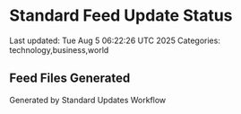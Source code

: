 # Standard Feed Update Status
Last updated: Tue Aug  5 06:22:26 UTC 2025
Categories: technology,business,world

## Feed Files Generated

Generated by Standard Updates Workflow
